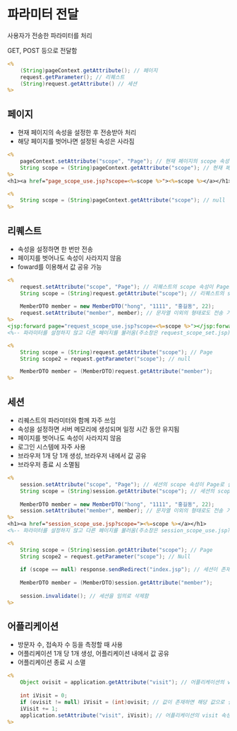 # 파라미터 전달
사용자가 전송한 파라미터를 처리

GET, POST 등으로 전달함
```jsp
<% 
    (String)pageContext.getAttribute(); // 페이지
    request.getParameter(); // 리퀘스트
    (String)request.getAttribute() // 세션
%>
```

## 페이지
- 현재 페이지의 속성을 설정한 후 전송받아 처리
- 해당 페이지를 벗어나면 설정된 속성은 사라짐
```jsp
<%
	pageContext.setAttribute("scope", "Page"); // 현재 페이지의 scope 속성이 Page로 설정됨(페이지를 벗어나면 사라짐)
	String scope = (String)pageContext.getAttribute("scope"); // 현재 페이지의 scope 속성을 문자열 형태로 전송받음(Page)
%>
<h1><a href="page_scope_use.jsp?scope=<%=scope %>"><%=scope %></a></h1> <%-- page_scope_use.jsp?scope=Page --%>
```
```jsp
<%
	String scope = (String)pageContext.getAttribute("scope"); // null
%>
```

## 리퀘스트
- 속성을 설정하면 한 번만 전송
- 페이지를 벗어나도 속성이 사라지지 않음
- foward를 이용해서 값 공유 가능
```jsp
<%
	request.setAttribute("scope", "Page"); // 리퀘스트의 scope 속성이 Page로 설정됨(다른 페이지 호출에도 사용 가능)
	String scope = (String)request.getAttribute("scope"); // 리퀘스트의 scope 속성을 문자열 형태로 전송받음(Page)
	
	MemberDTO member = new MemberDTO("hong", "1111", "홍길동", 22);
	request.setAttribute("member", member); // 문자열 이외의 형태로도 전송 가능
%>
<jsp:forward page="request_scope_use.jsp?scope=<%=scope %>"></jsp:forward>
<%-- 파라미터를 설정하지 않고 다른 페이지를 불러옴(주소창은 request_scope_set.jsp) --%>
```
```jsp
<%
	String scope = (String)request.getAttribute("scope"); // Page
	String scope2 = request.getParameter("scope"); // null

	MemberDTO member = (MemberDTO)request.getAttribute("member");
%>
```

## 세션
- 리퀘스트의 파라미터와 함께 자주 쓰임
- 속성을 설정하면 서버 메모리에 생성되며 일정 시간 동안 유지됨
- 페이지를 벗어나도 속성이 사라지지 않음
- 로그인 시스템에 자주 사용
- 브라우저 1개 당 1개 생성, 브라우저 내에서 값 공유
- 브라우저 종료 시 소멸됨
```jsp
<%
	session.setAttribute("scope", "Page"); // 세션의 scope 속성이 Page로 설정됨(다른 페이지 호출에도 사용 가능)
	String scope = (String)session.getAttribute("scope"); // 세션의 scope 속성을 문자열 형태로 전송받음(Page)
	
	MemberDTO member = new MemberDTO("hong", "1111", "홍길동", 22);
	session.setAttribute("member", member); // 문자열 이외의 형태로도 전송 가능
%>
<h1><a href="session_scope_use.jsp?scope="><%=scope %></a></h1> 
<%-- 파라미터를 설정하지 않고 다른 페이지를 불러옴(주소창은 session_scope_use.jsp?scope=) --%>
```
```jsp
<%
	String scope = (String)session.getAttribute("scope"); // Page
	String scope2 = request.getParameter("scope"); // Null
	
	if (scope == null) response.sendRedirect("index.jsp"); // 세션이 존재하지 않으면 페이지 이동
	
	MemberDTO member = (MemberDTO)session.getAttribute("member");
	
	session.invalidate(); // 세션을 임의로 삭제함
%>
```

## 어플리케이션
- 방문자 수, 접속자 수 등을 측정할 때 사용
- 어플리케이션 1개 당 1개 생성, 어플리케이션 내에서 값 공유
- 어플리케이션 종료 시 소멸
```jsp
<%
	Object ovisit = application.getAttribute("visit"); // 어플리케이션의 visit 속성값을 요청받음
	
	int iVisit = 0;
	if (ovisit != null) iVisit = (int)ovisit; // 값이 존재하면 해당 값으로 설정
	iVisit += 1;
	application.setAttribute("visit", iVisit); // 어플리케이션의 visit 속성값을 설정함
%>
```